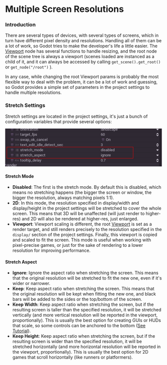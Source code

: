 # Multiple Screen Resolutions

### Introduction

There are several types of devices, with several types of screens, which in turn have different pixel density and resolutions. Handling all of them can be a lot of work, so Godot tries to make the developer's life a little easier. The [Viewport](class_vewport) node has several functions to handle resizing, and the root node of the scene tree is always a viewport (scenes loaded are instanced as a child of it, and it can always be accessed by calling `get_scene().get_root()` or `get_node("/root")` ). 

In any case, while changing the root Viewport params is probably the most flexible way to deal with the problem, it can be a lot of work and guessing, so Godot provides a simple set of parameters in the project settings to handle multiple resolutions.

### Stretch Settings

Stretch settings are located in the project settings, it's just a bunch of configuration variables that provide several options:

<p align="center"><img src="images/stretch.png"></p>

#### Stretch Mode

* **Disabled**: The first is the stretch mode. By default this is disabled, which means no stretching happens (the bigger the screen or window, the bigger the resolution, always matching pixels 1:1).
* **2D**: In this mode, the resolution specified in display/width and display/height in the project settings will be stretched to cover the whole screen. This means that 3D will be unaffected (will just render to higher-res) and 2D will also be rendered at higher-res, just enlarged.
* **Viewport**: Viewport scaling is different, the root [Viewport](class_viewport) is set as a render  target, and still renders precisely to the resolution specified in the `display/` section of the project settings. Finally, this viewport is copied and scaled to fit the screen. This mode is useful when working with pixel-precise games, or just for the sake of rendering to a lower resolution for improving performance.

#### Stretch Aspect

* **Ignore**: Ignore the aspect ratio when stretching the screen. This means that the original resolution will be stretched to fit the new one, even if it's wider or narrower.
* **Keep**: Keep aspect ratio when stretching the screen. This means that the original resolution will be kept when fitting the new one, and black bars will be added to the sides or the top/bottom of the screen.
* **Keep Width**: Keep aspect ratio when stretching the screen, but if the resulting screen is taller than the specified resolution, it will be stretched vertically (and more vertical resolution will be reported in the viewport, proportionally). This is usually the best option for creating GUIs or HUDs that scale, so some controls can be anchored to the bottom ([See Tutorial](tutorial_gui_repositioning)).
* **Keep Height**: Keep aspect ratio when stretching the screen, but if the resulting screen is wider than the specified resolution, it will be stretched horizontally (and more horizontal resolution will be reported in the viewport, proportionally). This is usually the best option for 2D games that scroll horizontally (like runners or platformers).

